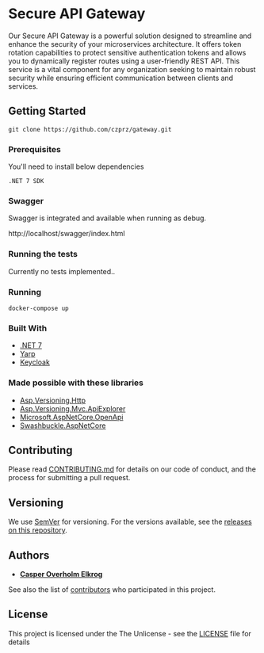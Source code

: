 # Secure API Gateway

Our Secure API Gateway is a powerful solution designed to streamline and enhance the security of your microservices architecture. It offers token rotation capabilities to protect sensitive authentication tokens and allows you to dynamically register routes using a user-friendly REST API. This service is a vital component for any organization seeking to maintain robust security while ensuring efficient communication between clients and services.

## Getting Started

```
git clone https://github.com/czprz/gateway.git
```

### Prerequisites

You'll need to install below dependencies

```
.NET 7 SDK
```

### Swagger

Swagger is integrated and available when running as debug. 

http://localhost/swagger/index.html


### Running the tests

Currently no tests implemented..


### Running

```
docker-compose up
```

### Built With

* [.NET 7](https://dotnet.microsoft.com/en-us/)
* [Yarp](https://microsoft.github.io/reverse-proxy/)
* [Keycloak](https://www.keycloak.org/)

### Made possible with these libraries

* [Asp.Versioning.Http](https://www.nuget.org/packages/Asp.Versioning.Http)
* [Asp.Versioning.Mvc.ApiExplorer](https://www.nuget.org/packages/Asp.Versioning.Mvc.ApiExplorer)
* [Microsoft.AspNetCore.OpenApi](https://www.nuget.org/packages/Microsoft.AspNetCore.OpenApi)
* [Swashbuckle.AspNetCore](https://www.nuget.org/packages?q=Swashbuckle.AspNetCore)

## Contributing

Please read [CONTRIBUTING.md](CONTRIBUTING.md) for details on our code of conduct, and the process for submitting a pull
request.

## Versioning

We use [SemVer](http://semver.org/) for versioning. For the versions available, see
the [releases on this repository](https://github.com/czprz/gateway/releases).

## Authors

* **[Casper Overholm Elkrog](https://github.com/czprz)**

See also the list of [contributors](https://github.com/czprz/gateway/network/) who participated in this project.

## License

This project is licensed under the The Unlicense - see the [LICENSE](LICENSE) file for details
